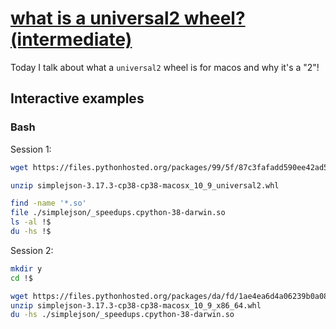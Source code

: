 # [what is a universal2 wheel? (intermediate)](https://youtu.be/utdohIoR9ZM)

Today I talk about what a `universal2` wheel is for macos and why it's a "2"!

## Interactive examples

### Bash

Session 1:

```bash
wget https://files.pythonhosted.org/packages/99/5f/87c3fafadd590ee42ad5253c5e09061a7efa1495adc2415d1ae137fca326/simplejson-3.17.3-cp38-cp38-macosx_10_9_universal2.whl#sha256=2104475a0263ff2a3dffca214c9676eb261e90d06d604ac7063347bd289ac84c

unzip simplejson-3.17.3-cp38-cp38-macosx_10_9_universal2.whl

find -name '*.so'
file ./simplejson/_speedups.cpython-38-darwin.so
ls -al !$
du -hs !$
```

Session 2:

```bash
mkdir y
cd !$

wget https://files.pythonhosted.org/packages/da/fd/1ae4ea6d4a06239b0a0829ddb78633c3774e170a2fcbf659a2a3d09181a8/simplejson-3.17.3-cp38-cp38-macosx_10_9_x86_64.whl#sha256=fed5e862d9b501c5673c163c8593ebdb2c5422386089c529dfac28d70cd55858
unzip simplejson-3.17.3-cp38-cp38-macosx_10_9_x86_64.whl
du -hs ./simplejson/_speedups.cpython-38-darwin.so
```
